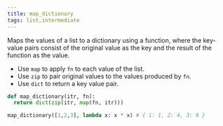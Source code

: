 ```yaml
---
title: map_dictionary
tags: list,intermediate
---
```


Maps the values of a list to a dictionary using a function, where the key-value pairs consist of the original value as the key and the result of the function as the value.

- Use `map` to apply `fn` to each value of the list.
- Use `zip` to pair original values to the values produced by `fn`.
- Use `dict` to return a key value pair.

```py
def map_dictionary(itr, fn):
  return dict(zip(itr, map(fn, itr)))
```

```py
map_dictionary([1,2,3], lambda x: x * x) # { 1: 1, 2: 4, 3: 9 }
```
